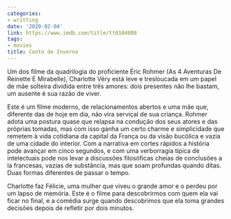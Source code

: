 ```yaml
---
categories:
- writting
date: '2020-02-04'
link: https://www.imdb.com/title/tt0104008
tags:
- movies
title: Conto de Inverno
---
```


Um dos filme da quadrilogia do proficiente Éric Rohmer (As 4 Aventuras De Reinette E Mirabelle), Charlotte Véry está leve e tresloucada em um papel de mãe solteira dividida entre três amores: dois presentes não lhe bastam, um ausente é sua razão de viver.

Este é um filme moderno, de relacionamentos abertos e uma mãe que, diferente das de hoje em dia, não vira serviçal de sua criança. Rohmer adota uma postura quase que relapsa na condução dos seus atores e das próprias tomadas, mas com isso ganha um certo charme e simplicidade que remetem à vida cotidiana da capital da França ou da visão bucólica e vazia de uma cidade do interior. Com a narrativa em cortes rápidos a história pode avançar em cinco segundos, e com uma verborragia típica de intelectuais pode nos levar a discussões filosóficas cheias de conclusões a la francesas, vazias de substância, mas que soam profundas quando ditas. Duas formas diferentes de passar o tempo.

Charlotte faz Félicie, uma mulher que viveu o grande amor e o perdeu por um lapso de memória. Este é o filme para descobrirmos com quem ela vai ficar no final, e a comédia surge quando descobrimos que ela toma grandes decisões depois de refletir por dois minutos.